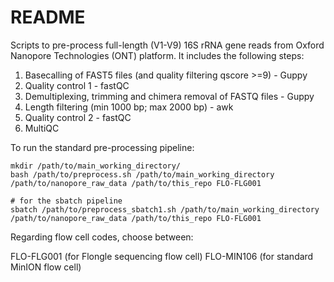 # README


Scripts to pre-process full-length (V1-V9) 16S rRNA gene reads from Oxford Nanopore Technologies (ONT) platform.
It includes the following steps:

1. Basecalling of FAST5 files (and quality filtering qscore >=9) - Guppy
1. Quality control 1 - fastQC
1. Demultiplexing, trimming and chimera removal of FASTQ files - Guppy
1. Length filtering (min 1000 bp; max 2000 bp) - awk
1. Quality control 2 - fastQC
1. MultiQC


To run the standard pre-processing pipeline:

```
mkdir /path/to/main_working_directory/
bash /path/to/preprocess.sh /path/to/main_working_directory /path/to/nanopore_raw_data /path/to/this_repo FLO-FLG001

# for the sbatch pipeline
sbatch /path/to/preprocess_sbatch1.sh /path/to/main_working_directory /path/to/nanopore_raw_data /path/to/this_repo FLO-FLG001
```

Regarding flow cell codes, choose between:

FLO-FLG001 (for Flongle sequencing flow cell)
FLO-MIN106 (for standard MinION flow cell)


